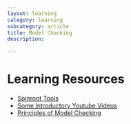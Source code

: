 ```yaml
---
layout: learning
category: learning
subcategory: article
title: Model Checking
description:

---
```


# Learning Resources

- [Spinroot Tools](http://spinroot.com/spin/whatispin.html)
- [Some Introductory Youtube Videos](https://www.youtube.com/channel/UCUXDMaaobCO1He1HBiFZnPQ)
- [Principles of Model Checking](http://www.amazon.com/Principles-Model-Checking-MIT-Press/dp/026202649X)
